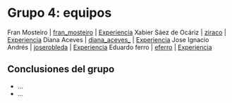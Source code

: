 # Grupo 4: equipos 

Fran Mosteiro | [fran_mosteiro](https://twitter.com/fran_mosteiro) | [Experiencia](http://ftt.programania.net/experiencias/7.html) 
Xabier Sáez de Ocáriz | [ziraco](https://twitter.com/ziraco) | [Experiencia](http://ftt.programania.net/experiencias/19.html) 
Diana Aceves | [diana_aceves_](https://twitter.com/diana_aceves_) | [Experiencia](http://ftt.programania.net/experiencias/24.html) 
Jose Ignacio Andrés | [joserobleda](https://twitter.com/joserobleda) | [Experiencia](http://ftt.programania.net/experiencias/34.html) 
Eduardo ferro | [eferro](https://twitter.com/eferro) | [Experiencia](http://ftt.programania.net/experiencias/38.html) 
 

## Conclusiones del grupo
- ...
- ...
